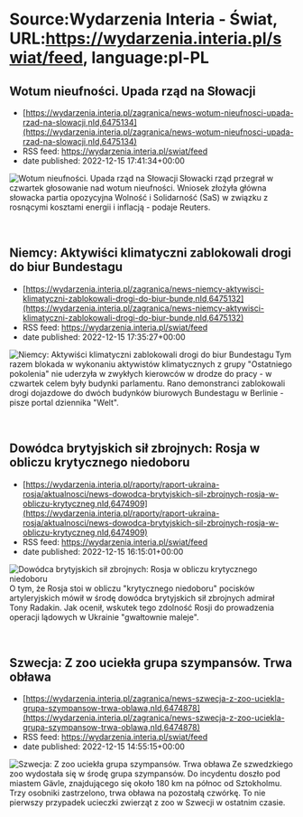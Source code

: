 # Source:Wydarzenia Interia - Świat, URL:https://wydarzenia.interia.pl/swiat/feed, language:pl-PL

## Wotum nieufności. Upada rząd na Słowacji
 - [https://wydarzenia.interia.pl/zagranica/news-wotum-nieufnosci-upada-rzad-na-slowacji,nId,6475134](https://wydarzenia.interia.pl/zagranica/news-wotum-nieufnosci-upada-rzad-na-slowacji,nId,6475134)
 - RSS feed: https://wydarzenia.interia.pl/swiat/feed
 - date published: 2022-12-15 17:41:34+00:00

<p><a href="https://wydarzenia.interia.pl/zagranica/news-wotum-nieufnosci-upada-rzad-na-slowacji,nId,6475134"><img align="left" alt="Wotum nieufności. Upada rząd na Słowacji " src="https://i.iplsc.com/wotum-nieufnosci-upada-rzad-na-slowacji/000GHTOUF4A2IC9B-C321.jpg" /></a>Słowacki rząd przegrał w czwartek głosowanie nad wotum nieufności. Wniosek złożyła główna słowacka partia opozycyjna Wolność i Solidarność (SaS) w związku z rosnącymi kosztami energii i inflacją - podaje Reuters. </p><br clear="all" />

## Niemcy: Aktywiści klimatyczni zablokowali drogi do biur Bundestagu
 - [https://wydarzenia.interia.pl/zagranica/news-niemcy-aktywisci-klimatyczni-zablokowali-drogi-do-biur-bunde,nId,6475132](https://wydarzenia.interia.pl/zagranica/news-niemcy-aktywisci-klimatyczni-zablokowali-drogi-do-biur-bunde,nId,6475132)
 - RSS feed: https://wydarzenia.interia.pl/swiat/feed
 - date published: 2022-12-15 17:35:27+00:00

<p><a href="https://wydarzenia.interia.pl/zagranica/news-niemcy-aktywisci-klimatyczni-zablokowali-drogi-do-biur-bunde,nId,6475132"><img align="left" alt="Niemcy: Aktywiści klimatyczni zablokowali drogi do biur Bundestagu" src="https://i.iplsc.com/niemcy-aktywisci-klimatyczni-zablokowali-drogi-do-biur-bunde/000GHTKRV8J0F4CD-C321.jpg" /></a>Tym razem blokada w wykonaniu aktywistów klimatycznych z grupy &quot;Ostatniego pokolenia&quot; nie uderzyła w zwykłych kierowców w drodze do pracy - w czwartek celem były budynki parlamentu. Rano demonstranci zablokowali drogi dojazdowe do dwóch budynków biurowych Bundestagu w Berlinie - pisze portal dziennika &quot;Welt&quot;.</p><br clear="all" />

## Dowódca brytyjskich sił zbrojnych: Rosja w obliczu krytycznego niedoboru
 - [https://wydarzenia.interia.pl/raporty/raport-ukraina-rosja/aktualnosci/news-dowodca-brytyjskich-sil-zbrojnych-rosja-w-obliczu-krytyczneg,nId,6474909](https://wydarzenia.interia.pl/raporty/raport-ukraina-rosja/aktualnosci/news-dowodca-brytyjskich-sil-zbrojnych-rosja-w-obliczu-krytyczneg,nId,6474909)
 - RSS feed: https://wydarzenia.interia.pl/swiat/feed
 - date published: 2022-12-15 16:15:01+00:00

<p><a href="https://wydarzenia.interia.pl/raporty/raport-ukraina-rosja/aktualnosci/news-dowodca-brytyjskich-sil-zbrojnych-rosja-w-obliczu-krytyczneg,nId,6474909"><img align="left" alt="Dowódca brytyjskich sił zbrojnych: Rosja w obliczu krytycznego niedoboru" src="https://i.iplsc.com/dowodca-brytyjskich-sil-zbrojnych-rosja-w-obliczu-krytyczneg/000GHST4EV7FKJ1K-C321.jpg" /></a>O tym, że Rosja stoi w obliczu &quot;krytycznego niedoboru&quot; pocisków artyleryjskich mówił w środę dowódca brytyjskich sił zbrojnych admirał Tony Radakin. Jak ocenił, wskutek tego zdolność Rosji do prowadzenia operacji lądowych w Ukrainie &quot;gwałtownie maleje&quot;.</p><br clear="all" />

## Szwecja: Z zoo uciekła grupa szympansów. Trwa obława
 - [https://wydarzenia.interia.pl/zagranica/news-szwecja-z-zoo-uciekla-grupa-szympansow-trwa-oblawa,nId,6474878](https://wydarzenia.interia.pl/zagranica/news-szwecja-z-zoo-uciekla-grupa-szympansow-trwa-oblawa,nId,6474878)
 - RSS feed: https://wydarzenia.interia.pl/swiat/feed
 - date published: 2022-12-15 14:55:15+00:00

<p><a href="https://wydarzenia.interia.pl/zagranica/news-szwecja-z-zoo-uciekla-grupa-szympansow-trwa-oblawa,nId,6474878"><img align="left" alt="Szwecja: Z zoo uciekła grupa szympansów. Trwa obława" src="https://i.iplsc.com/szwecja-z-zoo-uciekla-grupa-szympansow-trwa-oblawa/000GHSN9TQCHFN19-C321.jpg" /></a>Ze szwedzkiego zoo wydostała się w środę grupa szympansów. Do incydentu doszło pod miastem Gävle, znajdującego się około 180 km na północ od Sztokholmu. Trzy osobniki zastrzelono, trwa obława na pozostałą czwórkę. To nie pierwszy przypadek ucieczki zwierząt z zoo w Szwecji w ostatnim czasie.</p><br clear="all" />


